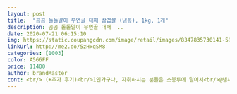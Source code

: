 ```yaml
---
layout: post 
title:  "곰곰 돌돌말이 무연골 대패 삼겹살 (냉동), 1kg, 1개" 
description: 곰곰 돌돌말이 무연골 대패  ..
date: 2020-07-21 06:15:10 
img: https://static.coupangcdn.com/image/retail/images/8347835730141-59bcfb27-8abb-425d-a40b-37d1e1f1f0d5.jpg 
linkUrl: http://me2.do/5zHxqSM8 
categories: [1003] 
color: A566FF 
price: 11400 
author: brandMaster 
cont: <br/> (+추가 후기)<br/>1인가구나, 자취하시는 분들은 소봉투에 덜어서<br/>@냄새나지않는, 신선함.<br/><br/>@넉넉한 양으로 혜자템<br/>@무연골 대패삼겹살<br/>@스페인산,독일산 원산지표시도 꼼꼼하게!<br/>@우리집이 삼겹살맛집<br/>가족들 다같이 먹겠다고 잔뜩 만들었는데 양이 어마어마하네요 ㅋㅋㅋ<br/>같이 시킨 콩나물이랑 콩불 해먹으니 맛있네요^^<br/>곰곰 삼겹살로 만드니 사먹는 가격의 절반도 안되면셔 양은 두배가 넘네요 ㅎㅎㅎㅎ<br/>그리고 무연골이라 먹기 좋을것같아여<br/>나가기 귀찮기도 하고<br/>남은양은 숙주넣고 볶아먹으려구요❤<br/>냄새도 나지않아서 가족 저녁식사 3명이서 먹고도 양이 남았어요,<br/>냉동실보관해서 나누어 조리하시는걸 추천드려요<br/> 
---
```

 